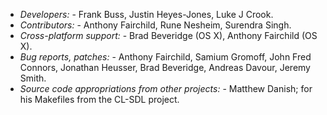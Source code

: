   * _Developers:_ - Frank Buss, Justin Heyes-Jones, Luke J Crook.
  * _Contributors:_ - Anthony Fairchild, Rune Nesheim, Surendra Singh.
  * _Cross-platform support:_ - Brad Beveridge (OS X), Anthony Fairchild (OS X).
  * _Bug reports, patches:_ - Anthony Fairchild, Samium Gromoff, John Fred Connors, Jonathan Heusser, Brad Beveridge, Andreas Davour, Jeremy Smith.
  * _Source code appropriations from other projects:_ - Matthew Danish; for his Makefiles from the CL-SDL project.
